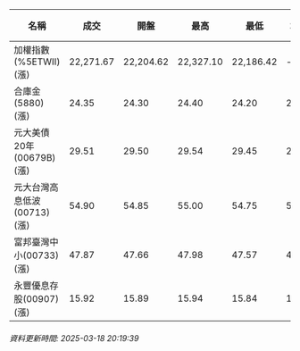 | 名稱 | 成交 | 開盤 | 最高 | 最低 | 均價 | 成交金額(億) | 昨收 | 漲跌幅 | 漲跌 | 總量 | 昨量 | 振幅 |
| -------- | -------- | -------- | -------- |-------- | -------- | -------- |-------- |-------- |-------- | -------- | -------- |-------- |
|加權指數(%5ETWII) (漲)|22,271.67|22,204.62|22,327.10|22,186.42|-|2,744.69|22,118.63|0.69%|153.04|5,776,499|0|0.64%|
|合庫金(5880) (漲)|24.35|24.30|24.40|24.20|24.33|2.04|24.25|0.41%|0.10|8,368|10,987|0.82%|
|元大美債20年(00679B) (漲)|29.51|29.50|29.54|29.45|29.51|10.06|29.35|0.55%|0.16|34,101|28,218|0.31%|
|元大台灣高息低波(00713) (漲)|54.90|54.85|55.00|54.75|54.89|7.80|54.60|0.55%|0.30|14,205|19,748|0.46%|
|富邦臺灣中小(00733) (漲)|47.87|47.66|47.98|47.57|47.78|0.330|47.18|1.46%|0.69|691|864|0.87%|
|永豐優息存股(00907) (漲)|15.92|15.89|15.94|15.84|15.89|0.189|15.83|0.57%|0.09|1,192|1,731|0.63%|
###### 資料更新時間: 2025-03-18 20:19:39